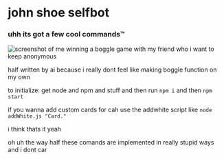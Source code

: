 # john shoe selfbot
### uhh its got a few cool commands:tm:

![screenshot of me winning a boggle game with my friend who i want to keep anonymous](https://i.ibb.co/SXYcTyyJ/2f7-Zbotr-Rw-WD2-TPer-B2-Bg.png)

half written by ai because i really dont feel like making boggle function on my own

to initialize: get node and npm and stuff and then run `npm i` and then `npm start`

if you wanna add custom cards for cah use the addwhite script like `node addWhite.js "Card."`

i think thats it yeah

oh uh the way half these comands are implemented in really stupid ways and i dont car
